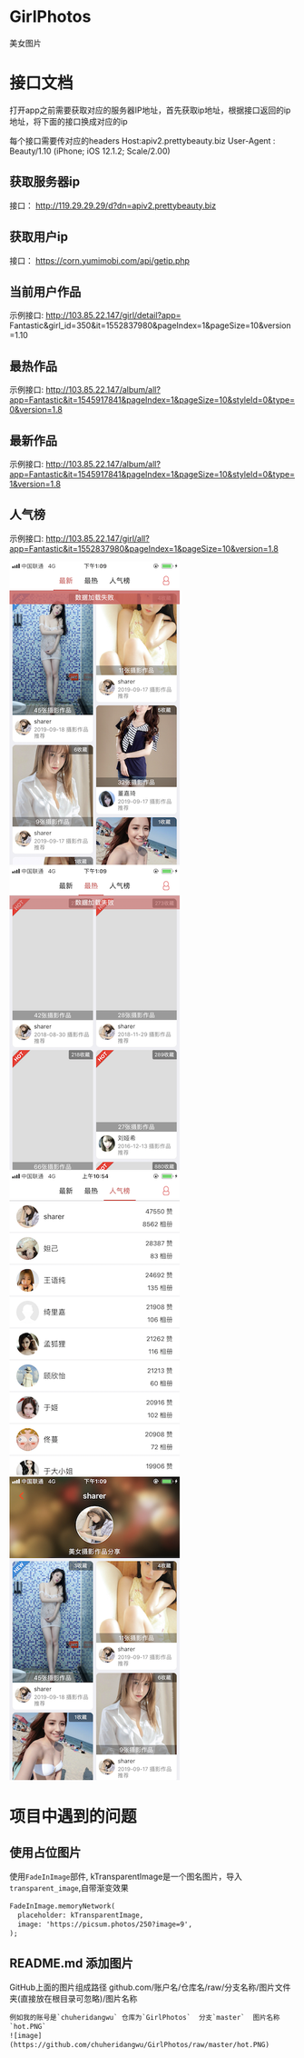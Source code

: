 # GirlPhotos
美女图片

# 接口文档
打开app之前需要获取对应的服务器IP地址，首先获取ip地址，根据接口返回的ip地址，将下面的接口换成对应的ip

每个接口需要传对应的headers
Host:apiv2.prettybeauty.biz
User-Agent : Beauty/1.10 (iPhone; iOS 12.1.2; Scale/2.00)

## 获取服务器ip
接口： http://119.29.29.29/d?dn=apiv2.prettybeauty.biz

## 获取用户ip
接口： https://corn.yumimobi.com/api/getip.php

## 当前用户作品
 示例接口: http://103.85.22.147/girl/detail?app= Fantastic&girl_id=350&it=1552837980&pageIndex=1&pageSize=10&version=1.10
 
## 最热作品
  示例接口: http://103.85.22.147/album/all?app=Fantastic&it=1545917841&pageIndex=1&pageSize=10&styleId=0&type=0&version=1.8
 
## 最新作品
  示例接口: http://103.85.22.147/album/all?app=Fantastic&it=1545917841&pageIndex=1&pageSize=10&styleId=0&type=1&version=1.8
  
## 人气榜
  示例接口: http://103.85.22.147/girl/all?app=Fantastic&it=1552837980&pageIndex=1&pageSize=10&version=1.8 
  
  ![hot](https://github.com/chuheridangwu/GirlPhotos/raw/master/hot.PNG)
  ![latest](https://github.com/chuheridangwu/GirlPhotos/raw/master/latest.PNG)
  ![ranking](https://github.com/chuheridangwu/GirlPhotos/raw/master/ranking.PNG)
  ![userinfo](https://github.com/chuheridangwu/GirlPhotos/raw/master/userinfo.PNG)
  
# 项目中遇到的问题

## 使用占位图片

使用`FadeInImage`部件, kTransparentImage是一个图名图片，导入`transparent_image`,自带渐变效果

```
FadeInImage.memoryNetwork(
  placeholder: kTransparentImage,
  image: 'https://picsum.photos/250?image=9',
);
```

## README.md 添加图片
 
GitHub上面的图片组成路径 github.com/账户名/仓库名/raw/分支名称/图片文件夹(直接放在根目录可忽略)/图片名称 

```
例如我的账号是`chuheridangwu` 仓库为`GirlPhotos`  分支`master`  图片名称`hot.PNG`
![image](https://github.com/chuheridangwu/GirlPhotos/raw/master/hot.PNG)
```
